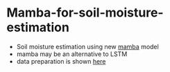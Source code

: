 # Mamba-for-soil-moisture-estimation
- Soil moisture estimation using new [mamba](https://github.com/state-spaces/mamba) model
- mamba may be an alternative to LSTM
- data preparation is shown [here](https://github.com/Dushuai12138/RS-images-preparation)
